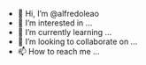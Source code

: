 - 👋 Hi, I’m @alfredoleao
- 👀 I’m interested in ...
- 🌱 I’m currently learning ...
- 💞️ I’m looking to collaborate on ...
- 📫 How to reach me ...

<!---
alfredoleao/alfredoleao is a ✨ special ✨ repository because its `README.md` (this file) appears on your GitHub profile.
You can click the Preview link to take a look at your changes.
--->
